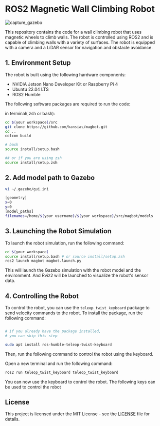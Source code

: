 # ROS2 Magnetic Wall Climbing Robot

![capture_gazebo](https://github.com/kansias/magbot/assets/17667161/29ac1da5-0cab-4f26-baf6-76f08a78b73e)

This repository contains the code for a wall climbing robot that uses magnetic wheels to climb walls. The robot is controlled using ROS2 and is capable of climbing walls with a variety of surfaces. The robot is equipped with a camera and a LiDAR sensor for navigation and obstacle avoidance.

## 1. Environment Setup

The robot is built using the following hardware components:

- NVIDIA Jetson Nano Developer Kit or Raspberry Pi 4
- Ubuntu 22.04 LTS
- ROS2 Humble

The following software packages are required to run the code:

in terminal( zsh or bash):

```bash
cd $(your workspace)/src
git clone https://github.com/kansias/magbot.git
cd ..
colcon build

# bash
source install/setup.bash

## or if you are using zsh
source install/setup.zsh
```

## 2. Add model path to Gazebo

```bash
vi ~/.gazebo/gui.ini

```

```bash
[geometry]
x=0
y=0
[model_paths]
filenames=/home/$(your username)/$(your workspace)/src/magbot/models
```

## 3. Launching the Robot Simulation

To launch the robot simulation, run the following command:

```bash
cd $(your workspace)
source install/setup.bash # or source install/setup.zsh
ros2 launch magbot magbot.launch.py
```

This will launch the Gazebo simulation with the robot model and the environment. And Rviz2 will be launched to visualize the robot's sensor data.

## 4. Controlling the Robot

To control the robot, you can use the `teleop_twist_keyboard` package to send velocity commands to the robot. To install the package, run the following command:

```bash

# if you already have the package installed,
# you can skip this step

sudo apt install ros-humble-teleop-twist-keyboard
```

Then, run the following command to control the robot using the keyboard.

Open a new terminal and run the following command:

```bash
ros2 run teleop_twist_keyboard teleop_twist_keyboard
```

You can now use the keyboard to control the robot. The following keys can be used to control the robot

## License

This project is licensed under the MIT License - see the [LICENSE](LICENSE) file for details.
